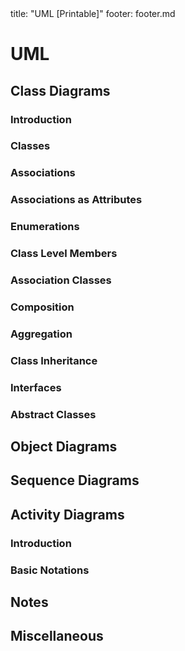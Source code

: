 <frontmatter>
title: "UML [Printable]"
footer: footer.md
</frontmatter>

<include src="navbar.md" boilerplate />

<link rel="stylesheet" href="{{baseUrl}}/css/textbook.css">

<div class="website-content">

<div id="main">

# UML

## Class Diagrams

### Introduction

<include src="classDiagrams/introduction/what/unit-inParent-asFlat-print.md" boilerplate />

### Classes

<include src="classDiagrams/classes/what/unit-inParent-asFlat-print.md" boilerplate />

### Associations

<include src="classDiagrams/associations/what/unit-inParent-asFlat-print.md" boilerplate />
<include src="classDiagrams/associations/navigability/unit-inParent-asFlat-print.md" boilerplate />
<include src="classDiagrams/associations/roles/unit-inParent-asFlat-print.md" boilerplate />
<include src="classDiagrams/associations/labels/unit-inParent-asFlat-print.md" boilerplate />
<include src="classDiagrams/associations/multiplicity/unit-inParent-asFlat-print.md" boilerplate />

### Associations as Attributes

<include src="classDiagrams/associationsAsAttributes/what/unit-inParent-asFlat-print.md" boilerplate />

### Enumerations

<include src="classDiagrams/enumerations/what/unit-inParent-asFlat-print.md" boilerplate />

### Class Level Members

<include src="classDiagrams/classLevelMembers/what/unit-inParent-asFlat-print.md" boilerplate />

### Association Classes

<include src="classDiagrams/associationClasses/what/unit-inParent-asFlat-print.md" boilerplate />

### Composition

<include src="classDiagrams/composition/what/unit-inParent-asFlat-print.md" boilerplate />

### Aggregation

<include src="classDiagrams/aggregation/what/unit-inParent-asFlat-print.md" boilerplate />

### Class Inheritance

<include src="classDiagrams/classInheritance/what/unit-inParent-asFlat-print.md" boilerplate />

### Interfaces

<include src="classDiagrams/interfaces/what/unit-inParent-asFlat-print.md" boilerplate />

### Abstract Classes

<include src="classDiagrams/abstractClasses/what/unit-inParent-asFlat-print.md" boilerplate />

## Object Diagrams

<include src="objectDiagrams/introduction/unit-inParent-asFlat-print.md" boilerplate />
<include src="objectDiagrams/objects/unit-inParent-asFlat-print.md" boilerplate />
<include src="objectDiagrams/associations/unit-inParent-asFlat-print.md" boilerplate />

## Sequence Diagrams

<include src="sequenceDiagrams/introduction/unit-inParent-asFlat-print.md" boilerplate />
<include src="sequenceDiagrams/basic/unit-inParent-asFlat-print.md" boilerplate />
<include src="sequenceDiagrams/objectCreation/unit-inParent-asFlat-print.md" boilerplate />
<include src="sequenceDiagrams/objectDeletion/unit-inParent-asFlat-print.md" boilerplate />
<include src="sequenceDiagrams/loops/unit-inParent-asFlat-print.md" boilerplate />
<include src="sequenceDiagrams/selfInvocation/unit-inParent-asFlat-print.md" boilerplate />
<include src="sequenceDiagrams/alternativePaths/unit-inParent-asFlat-print.md" boilerplate />
<include src="sequenceDiagrams/optionalPaths/unit-inParent-asFlat-print.md" boilerplate />
<include src="sequenceDiagrams/parallelPaths/unit-inParent-asFlat-print.md" boilerplate />
<include src="sequenceDiagrams/referenceFrames/unit-inParent-asFlat-print.md" boilerplate />
<include src="sequenceDiagrams/minimalNotation/unit-inParent-asFlat-print.md" boilerplate />

## Activity Diagrams

### Introduction

<include src="activityDiagrams/introduction/what/unit-inParent-asFlat-print.md" boilerplate />

### Basic Notations

<include src="activityDiagrams/basicNotations/linearPaths/unit-inParent-asFlat-print.md" boilerplate />
<include src="activityDiagrams/basicNotations/alternatePaths/unit-inParent-asFlat-print.md" boilerplate />
<include src="activityDiagrams/basicNotations/parallelPaths/unit-inParent-asFlat-print.md" boilerplate />
<include src="activityDiagrams/basicNotations/rakes/unit-inParent-asFlat-print.md" boilerplate />
<include src="activityDiagrams/basicNotations/swimlanes/unit-inParent-asFlat-print.md" boilerplate />

## Notes

<include src="notes/notes/unit-inParent-asFlat-print.md" boilerplate />
<include src="notes/constraints/unit-inParent-asFlat-print.md" boilerplate />

## Miscellaneous

<include src="miscellaneous/objectVsClassDiagrams/unit-inParent-asFlat-print.md" boilerplate />

</div>

</div>
